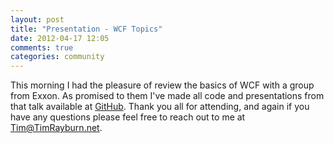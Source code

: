 ```yaml
---
layout: post
title: "Presentation - WCF Topics"
date: 2012-04-17 12:05
comments: true
categories: community
---
```


This morning I had the pleasure of review the basics of WCF with a group from Exxon.  As promised to them I've made all code and presentations from that talk available at [GitHub][gh].  Thank you all for attending, and again if you have any questions please feel free to reach out to me at Tim@TimRayburn.net.

[gh]:https://github.com/trayburn/Presentations.WcfTopics
